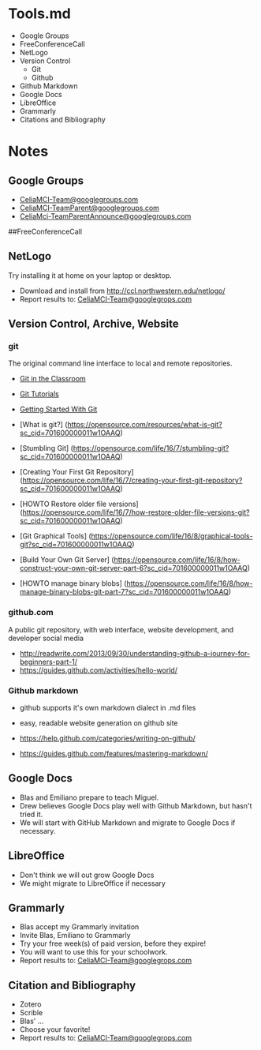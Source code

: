 # Tools.md
* Google Groups
* FreeConferenceCall
* NetLogo
* Version Control
  * Git
  * Github
* Github Markdown
* Google Docs
* LibreOffice
* Grammarly
* Citations and Bibliography

# Notes

## Google Groups
* CeliaMCI-Team@googlegroups.com
* CeliaMCI-TeamParent@googlegroups.com
* CeliaMci-TeamParentAnnounce@googlegroups.com

##FreeConferenceCall

## NetLogo
Try installing it at home on your laptop or desktop. 

* Download and install from http://ccl.northwestern.edu/netlogo/
* Report results to: CeliaMCI-Team@googlegrops.com

## Version Control, Archive, Website
### git
The original command line interface to local and remote repositories.
* [Git in the Classroom](https://opensource.com/education/16/1/git-education-classroom)

* [Git Tutorials](http://sixrevisions.com/resources/git-tutorials-beginners/)
* [Getting Started With Git](https://git-scm.com/book/en/v1/Getting-Started)

* [What is git?]                       (https://opensource.com/resources/what-is-git?sc_cid=701600000011w1OAAQ)
* [Stumbling Git]                      (https://opensource.com/life/16/7/stumbling-git?sc_cid=701600000011w1OAAQ)
* [Creating Your First Git Repository] (https://opensource.com/life/16/7/creating-your-first-git-repository?sc_cid=701600000011w1OAAQ)
* [HOWTO Restore older file versions]  (https://opensource.com/life/16/7/how-restore-older-file-versions-git?sc_cid=701600000011w1OAAQ)
* [Git Graphical Tools]                (https://opensource.com/life/16/8/graphical-tools-git?sc_cid=701600000011w1OAAQ)
* [Build Your Own Git Server]          (https://opensource.com/life/16/8/how-construct-your-own-git-server-part-6?sc_cid=701600000011w1OAAQ)
* [HOWTO manage binary blobs]          (https://opensource.com/life/16/8/how-manage-binary-blobs-git-part-7?sc_cid=701600000011w1OAAQ)

### github.com
A public git repository, with web interface, website development, and developer social media
* http://readwrite.com/2013/09/30/understanding-github-a-journey-for-beginners-part-1/
* https://guides.github.com/activities/hello-world/

### Github markdown
* github supports it's own markdown dialect in .md files
* easy, readable website generation on github site

* https://help.github.com/categories/writing-on-github/
* https://guides.github.com/features/mastering-markdown/

## Google Docs
* Blas and Emiliano prepare to teach Miguel.
* Drew believes Google Docs play well with Github Markdown, but hasn't tried it.
* We will start with GitHub Markdown and migrate to Google Docs if necessary.

## LibreOffice
* Don't think we will out grow Google Docs
* We might migrate to LibreOffice if necessary

## Grammarly
* Blas accept my Grammarly invitation 
* Invite Blas, Emiliano to Grammarly
* Try your free week(s) of paid version, before they expire!  
* You will want to use this for your schoolwork.
* Report results to: CeliaMCI-Team@googlegrops.com

## Citation and Bibliography
* Zotero
* Scrible
* Blas' ...
* Choose your favorite!
* Report results to: CeliaMCI-Team@googlegrops.com

